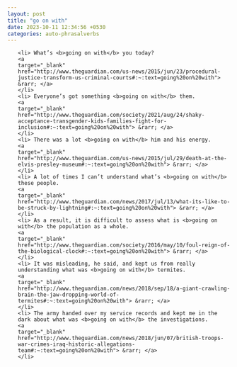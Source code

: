 ```yaml
---
layout: post
title: "go on with"
date: 2023-10-11 12:34:56 +0530
categories: auto-phrasalverbs
---
```

<ol>

    <li> What’s <b>going on with</b> you today?
    <a 
    target="_blank" 
    href="http://www.theguardian.com/us-news/2015/jun/23/procedural-justice-transform-us-criminal-courts#:~:text=going%20on%20with"> &rarr; </a>
    </li>
    <li> Everyone’s got something <b>going on with</b> them.
    <a 
    target="_blank" 
    href="http://www.theguardian.com/society/2021/aug/24/shaky-acceptance-transgender-kids-families-fight-for-inclusion#:~:text=going%20on%20with"> &rarr; </a>
    </li>
    <li> There was a lot <b>going on with</b> him and his energy.
    <a 
    target="_blank" 
    href="http://www.theguardian.com/us-news/2015/jul/29/death-at-the-elvis-presley-museum#:~:text=going%20on%20with"> &rarr; </a>
    </li>
    <li> A lot of times I can’t understand what’s <b>going on with</b> these people.
    <a 
    target="_blank" 
    href="http://www.theguardian.com/news/2017/jul/13/what-its-like-to-be-struck-by-lightning#:~:text=going%20on%20with"> &rarr; </a>
    </li>
    <li> As a result, it is difficult to assess what is <b>going on with</b> the population as a whole.
    <a 
    target="_blank" 
    href="http://www.theguardian.com/society/2016/may/10/foul-reign-of-the-biological-clock#:~:text=going%20on%20with"> &rarr; </a>
    </li>
    <li> It was misleading, he said, and kept us from really understanding what was <b>going on with</b> termites.
    <a 
    target="_blank" 
    href="http://www.theguardian.com/news/2018/sep/18/a-giant-crawling-brain-the-jaw-dropping-world-of-termites#:~:text=going%20on%20with"> &rarr; </a>
    </li>
    <li> The army handed over my service records and kept me in the dark about what was <b>going on with</b> the investigations.
    <a 
    target="_blank" 
    href="http://www.theguardian.com/news/2018/jun/07/british-troops-war-crimes-iraq-historic-allegations-team#:~:text=going%20on%20with"> &rarr; </a>
    </li>